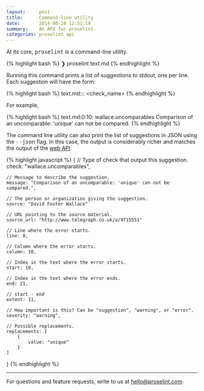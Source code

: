 ```yaml
---
layout:     post
title:      Command-line utility
date:       2014-06-10 12:31:19
summary:    An API for proselint.
categories: proselint api
---
```


At its core, <tt>proselint</tt> is a command-line utility.

{% highlight bash %}
❯ proselint text.md
{% endhighlight %}

Running this command prints a list of suggestions to stdout, one per line. Each suggestion will have the form:

{% highlight bash %}
text.md:<line>:<column>: <check_name> <message>
{% endhighlight %}

For example,

{% highlight bash %}
text.md:0:10: wallace.uncomparables Comparison of an uncomparable: 'unique' can not be compared.
{% endhighlight %}

The command line utility can also print the list of suggestions in JSON using the <tt>&#45;&#45;json</tt> flag. In this case, the output is considerably richer and matches the output of the <a href="/api">web API</a>.

{% highlight javascript %}
{
    // Type of check that output this suggestion.
    check: "wallace.uncomparables",

    // Message to describe the suggestion.
    message: "Comparison of an uncomparable: 'unique' can not be compared.",

    // The person or organization giving the suggestion.
    source: "David Foster Wallace"

    // URL pointing to the source material.
    source_url: "http://www.telegraph.co.uk/a/9715551"

    // Line where the error starts.
    line: 0,

    // Column where the error starts.
    column: 10,

    // Index in the text where the error starts.
    start: 10,

    // Index in the text where the error ends.
    end: 21,

    // start - end
    extent: 11,

    // How important is this? Can be "suggestion", "warning", or "error".
    severity: "warning",

    // Possible replacements.
    replacements: [
        {
            value: "unique"
        }
    ]
}
{% endhighlight %}

---

For questions and feature requests, write to us at <a href="mailto:hello@proselint.com">hello@proselint.com</a>.
